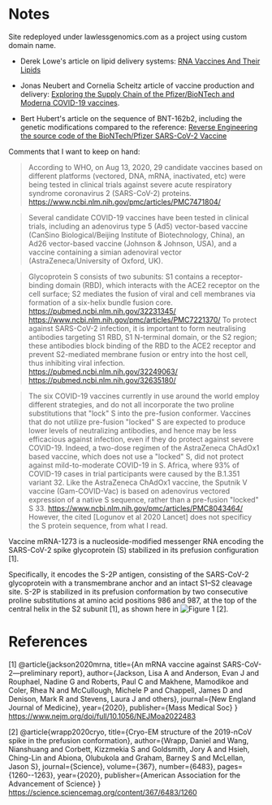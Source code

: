 # Notes
Site redeployed under lawlessgenomics.com as a project using custom domain name. 

* Derek Lowe's article on lipid delivery systems:
[RNA Vaccines And Their Lipids](https://blogs.sciencemag.org/pipeline/archives/2021/01/11/rna-vaccines-and-their-lipids)

* Jonas Neubert and Cornelia Scheitz article of vaccine production and delivery: [Exploring the Supply Chain of the Pfizer/BioNTech and Moderna COVID-19 vaccines](https://blog.jonasneubert.com/2021/01/10/exploring-the-supply-chain-of-the-pfizer-biontech-and-moderna-covid-19-vaccines/).

* Bert Hubert's article on the sequence of BNT-162b2, including the genetic modifications compared to the reference: [Reverse Engineering the source code of the BioNTech/Pfizer SARS-CoV-2 Vaccine](https://berthub.eu/articles/posts/reverse-engineering-source-code-of-the-biontech-pfizer-vaccine/)

Comments that I want to keep on hand:
> According to WHO, on Aug 13, 2020, 29 candidate vaccines based on different platforms (vectored, DNA, mRNA, inactivated, etc) were being tested in clinical trials against severe acute respiratory syndrome coronavirus 2 (SARS-CoV-2) proteins. <https://www.ncbi.nlm.nih.gov/pmc/articles/PMC7471804/>

> Several candidate COVID-19 vaccines have been tested in clinical trials, including an adenovirus type 5 (Ad5) vector-based vaccine (CanSino Biological/Beijing Institute of Biotechnology, China), an Ad26 vector-based vaccine (Johnson & Johnson, USA), and a vaccine containing a simian adenoviral vector (AstraZeneca/University of Oxford, UK).

> Glycoprotein S consists of two subunits: S1 contains a receptor-binding domain (RBD), which interacts with the ACE2 receptor on the cell surface; S2 mediates the fusion of viral and cell membranes via formation of a six-helix bundle fusion core.
> <https://pubmed.ncbi.nlm.nih.gov/32231345/>
> <https://www.ncbi.nlm.nih.gov/pmc/articles/PMC7221370/>
> To protect against SARS-CoV-2 infection, it is important to form neutralising antibodies targeting S1 RBD, S1 N-terminal domain, or the S2 region; these antibodies block binding of the RBD to the ACE2 receptor and prevent S2-mediated membrane fusion or entry into the host cell, thus inhibiting viral infection.
> <https://pubmed.ncbi.nlm.nih.gov/32249063/>
> <https://pubmed.ncbi.nlm.nih.gov/32635180/>

> The six COVID-19 vaccines currently in use around the world employ different strategies, and do not all incorporate the two proline substitutions that "lock" S into the pre-fusion conformer. Vaccines that do not utilize pre-fusion "locked" S are expected to produce lower levels of neutralizing antibodies, and hence may be less efficacious against infection, even if they do protect against severe COVID-19. Indeed, a two-dose regimen of the AstraZeneca ChAdOx1 based vaccine, which does not use a "locked" S, did not protect against mild-to-moderate COVID-19 in S. Africa, where 93% of COVID-19 cases in trial participants were caused by the B.1.351 variant 32. Like the AstraZeneca ChAdOx1 vaccine, the Sputnik V vaccine (Gam-COVID-Vac) is based on adenovirus vectored expression of a native S sequence, rather than a pre-fusion "locked" S 33.
> <https://www.ncbi.nlm.nih.gov/pmc/articles/PMC8043464/>
However, the cited [Logunov et al 2020 Lancet] does not specificy the S protein sequence, from what I read. 




Vaccine mRNA-1273 is a nucleoside-modified messenger RNA encoding the SARS-CoV-2 spike glycoprotein (S) stabilized in its prefusion configuration [1].

Specifically, it encodes the S-2P antigen, 
consisting of the SARS-CoV-2 glycoprotein with a transmembrane anchor and an intact S1–S2 cleavage site. 
S-2P is stabilized in its prefusion conformation by two consecutive proline substitutions at amino acid positions 986 and 987, 
at the top of the central helix in the S2 subunit [1],
as shown here in ![Figure 1](https://science.sciencemag.org/content/sci/367/6483/1260/F1.large.jpg?width=800&height=600&carousel=1)
[2].

# References 

[1] @article{jackson2020mrna,
  title={An mRNA vaccine against SARS-CoV-2—preliminary report},
  author={Jackson, Lisa A and Anderson, Evan J and Rouphael, Nadine G and Roberts, Paul C and Makhene, Mamodikoe and Coler, Rhea N and McCullough, Michele P and Chappell, James D and Denison, Mark R and Stevens, Laura J and others},
  journal={New England Journal of Medicine},
  year={2020},
  publisher={Mass Medical Soc}
}
<https://www.nejm.org/doi/full/10.1056/NEJMoa2022483>

[2] @article{wrapp2020cryo,
  title={Cryo-EM structure of the 2019-nCoV spike in the prefusion conformation},
  author={Wrapp, Daniel and Wang, Nianshuang and Corbett, Kizzmekia S and Goldsmith, Jory A and Hsieh, Ching-Lin and Abiona, Olubukola and Graham, Barney S and McLellan, Jason S},
  journal={Science},
  volume={367},
  number={6483},
  pages={1260--1263},
  year={2020},
  publisher={American Association for the Advancement of Science}
}
<https://science.sciencemag.org/content/367/6483/1260>

